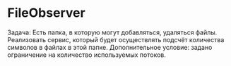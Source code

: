 # FileObserver
Задача:
Есть папка, в которую могут добавляться, удаляться файлы.
Реализовать сервис, который будет осуществлять подсчёт количества символов в файлах в этой папке. 
Дополнительное условие: задано ограничение на количество используемых потоков.
